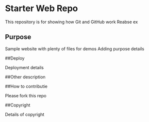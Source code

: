 # Starter Web Repo

This repository is for showing how Git and GitHub work
Reabse ex

## Purpose

Sample website with plenty of files for demos
Adding purpose details

##Deploy

Deployment details

##Other description

##How to contributie

Please fork this repo

##Copyright

Details of copyright
